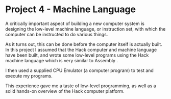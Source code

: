 # Project 4 - Machine Language
A critically important aspect of building a new computer system is designing the low-level machine language, or instruction set, with which the computer can be instructed to do various things. 

As it turns out, this can be done before the computer itself is actually built. 
In this project I assumed that the Hack computer and machine language have been built, and wrote some low-level programs using the Hack machine language which is very similar to Assembly .

I then used a supplied CPU Emulator (a computer program) to test and execute my programs.

This experience gave me a taste of low-level programming, as well as a solid hands-on overview of the Hack computer platform.
